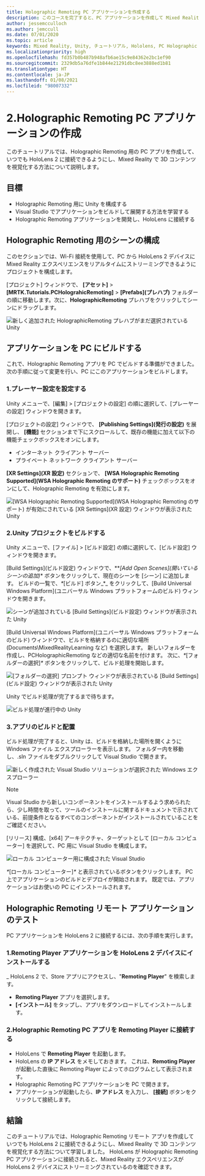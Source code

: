 ```yaml
---
title: Holographic Remoting PC アプリケーションを作成する
description: このコースを完了すると、PC アプリケーションを作成して Mixed Reality エクスペリエンスを PC から HoloLens 2 にリモート処理する方法を学習できます。
author: jessemcculloch
ms.author: jemccull
ms.date: 07/01/2020
ms.topic: article
keywords: Mixed Reality, Unity, チュートリアル, Hololens, PC Holographic Remoting, Visual Studio
ms.localizationpriority: high
ms.openlocfilehash: fd357b0b487b948afb6ae15c9e84362e2bc1ef90
ms.sourcegitcommit: 2329db5a76dfe1b844e21291dbc8ee3888ed1b81
ms.translationtype: HT
ms.contentlocale: ja-JP
ms.lasthandoff: 01/08/2021
ms.locfileid: "98007332"
---
```

# <a name="2-creating-a-holographic-remoting-pc-application"></a>2.Holographic Remoting PC アプリケーションの作成

このチュートリアルでは、Holographic Remoting 用の PC アプリを作成して、いつでも HoloLens 2 に接続できるようにし、Mixed Reality で 3D コンテンツを視覚化する方法について説明します。

## <a name="objectives"></a>目標

* Holographic Remoting 用に Unity を構成する
* Visual Studio でアプリケーションをビルドして展開する方法を学習する
* Holographic Remoting アプリケーションを開発し、HoloLens に接続する

## <a name="configuring-your-scene-for-holographic-remoting"></a>Holographic Remoting 用のシーンの構成

このセクションでは、Wi-Fi 接続を使用して、PC から HoloLens 2 デバイスに Mixed Reality エクスペリエンスをリアルタイムにストリーミングできるようにプロジェクトを構成します。

[プロジェクト] ウィンドウで、 **[アセット]**  >  **[MRTK.Tutorials.PCHolograhicRemoting]**  >  **[Prefabs]\(プレハブ\)** フォルダーの順に移動します。次に、**HolographicRemoting** プレハブをクリックしてシーンにドラッグします。

![新しく追加された HolographicRemoting プレハブがまだ選択されている Unity](images/mrlearning-pc-holographic-remoting/Tutorial2-Section1-Step1-1.png)

## <a name="build-your-application-to-pc"></a>アプリケーションを PC にビルドする

これで、Holographic Remoting アプリを PC でビルドする準備ができました。 次の手順に従って変更を行い、PC にこのアプリケーションをビルドします。

### <a name="1-set-the-player-settings"></a>1.プレーヤー設定を設定する

Unity メニューで、[編集] > [プロジェクトの設定] の順に選択して、[プレーヤーの設定] ウィンドウを開きます。

[プロジェクトの設定] ウィンドウで、 **[Publishing Settings]\(発行の設定\)** を展開し、 **[機能]** セクションまで下にスクロールして、既存の機能に加えて以下の機能チェックボックスをオンにします。

* インターネット クライアント サーバー
* プライベート ネットワーク クライアント サーバー

**[XR Settings]\(XR 設定\)** セクションで、 **[WSA Holographic Remoting Supported]\(WSA Holographic Remoting のサポート\)** チェックボックスをオンにして、Holographic Remoting を有効にします。

![[WSA Holographic Remoting Supported]\(WSA Holographic Remoting のサポート\) が有効にされている [XR Settings]\(XR 設定\) ウィンドウが表示された Unity](images/mrlearning-pc-holographic-remoting/Tutorial2-Section2-Step1-1.png)

### <a name="2-build-the-unity-project"></a>2.Unity プロジェクトをビルドする

Unity メニューで、[ファイル] > [ビルド設定] の順に選択して、[ビルド設定] ウィンドウを開きます。

[Build Settings]\(ビルド設定\) ウィンドウで、**_[Add Open Scenes]\(開いているシーンの追加\)_* ボタンをクリックして、現在のシーンを [シーン] に追加します。 ビルドの一覧で、_*_[ビルド] ボタン_*_ をクリックして、[Build Universal Windows Platform]\(ユニバーサル Windows プラットフォームのビルド\) ウィンドウを開きます。

![シーンが追加されている [Build Settings]\(ビルド設定\) ウィンドウが表示された Unity](images/mrlearning-pc-holographic-remoting/Tutorial2-Section2-Step2-1.png)

[Build Universal Windows Platform]\(ユニバーサル Windows プラットフォームのビルド\) ウィンドウで、ビルドを格納するのに適切な場所 (Documents\MixedRealityLearning など) を選択します。 新しいフォルダーを作成し、PCHolographicRemoting などの適切な名前を付けます。 次に、_*_[フォルダーの選択]_*_ ボタンをクリックして、ビルド処理を開始します。

![[フォルダーの選択] プロンプト ウィンドウが表示されている [Build Settings]\(ビルド設定\) ウィンドウが表示された Unity](images/mrlearning-pc-holographic-remoting/Tutorial2-Section2-Step2-2.png)

Unity でビルド処理が完了するまで待ちます。

![ビルド処理が進行中の Unity](images/mrlearning-pc-holographic-remoting/Tutorial2-Section2-Step2-3.png)

### <a name="3-build-and-deploy-the-application"></a>3.アプリのビルドと配置

ビルド処理が完了すると、Unity は、ビルドを格納した場所を開くように Windows ファイル エクスプローラーを表示します。 フォルダー内を移動し、.sln ファイルをダブルクリックして Visual Studio で開きます。

![新しく作成された Visual Studio ソリューションが選択された Windows エクスプローラー](images/mrlearning-pc-holographic-remoting/Tutorial2-Section2-Step3-1.png)

> [!NOTE]
> Visual Studio から新しいコンポーネントをインストールするよう求められたら、少し時間を取って、ツールのインストールに関するドキュメントで示されている、前提条件となるすべてのコンポーネントがインストールされていることをご確認ください。

[リリース] 構成、[x64] アーキテクチャ、ターゲットとして [ローカル コンピューター] を選択して、PC 用に Visual Studio を構成します。

![ローカル コンピューター用に構成された Visual Studio](images/mrlearning-pc-holographic-remoting/Tutorial2-Section2-Step3-2.png)

_*_[ローカル コンピューター]_*_ と表示されているボタンをクリックします。 PC 上でアプリケーションのビルドとデプロイが開始されます。 既定では、アプリケーションはお使いの PC にインストールされます。

## <a name="testing-holographic-remoting-remote-application"></a>Holographic Remoting リモート アプリケーションのテスト

PC アプリケーションを HoloLens 2 に接続するには、次の手順を実行します。

### <a name="1-install-the-remoting-player-application-on-hololens-2-device"></a>1.Remoting Player アプリケーションを HoloLens 2 デバイスにインストールする

_ HoloLens 2 で、Store アプリにアクセスし、"**Remoting Player**" を検索します。
* **Remoting Player** アプリを選択します。
* **[インストール]** をタップし、アプリをダウンロードしてインストールします。

### <a name="2-connect-the-holographic-remoting-pc-app-to-the-remoting-player"></a>2.Holographic Remoting PC アプリを Remoting Player に接続する

* HoloLens で **Remoting Player** を起動します。
* HoloLens の **IP アドレス** をメモしておきます。 これは、**Remoting Player** が起動した直後に Remoting Player によってホログラムとして表示されます。
* Holographic Remoting PC アプリケーションを PC で開きます。
* アプリケーションが起動したら、**IP アドレス** を入力し、 **[接続]** ボタンをクリックして接続します。

## <a name="congratulations"></a>結論

このチュートリアルでは、Holographic Remoting リモート アプリを作成していつでも HoloLens 2 に接続できるようにし、Mixed Reality で 3D コンテンツを視覚化する方法について学習しました。 HoloLens が Holographic Remoting PC アプリケーションに接続されると、Mixed Reality エクスペリエンスが HoloLens 2 デバイスにストリーミングされているのを確認できます。
